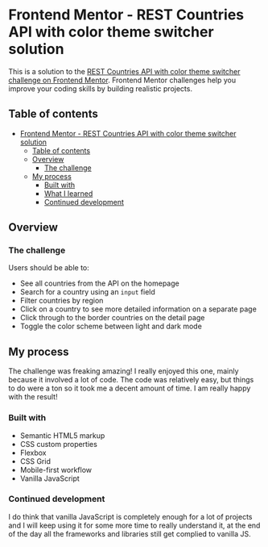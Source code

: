 # Frontend Mentor - REST Countries API with color theme switcher solution

This is a solution to the [REST Countries API with color theme switcher challenge on Frontend Mentor](https://www.frontendmentor.io/challenges/rest-countries-api-with-color-theme-switcher-5cacc469fec04111f7b848ca). Frontend Mentor challenges help you improve your coding skills by building realistic projects.

## Table of contents

- [Frontend Mentor - REST Countries API with color theme switcher solution](#frontend-mentor---rest-countries-api-with-color-theme-switcher-solution)
  - [Table of contents](#table-of-contents)
  - [Overview](#overview)
    - [The challenge](#the-challenge)
  - [My process](#my-process)
    - [Built with](#built-with)
    - [What I learned](#what-i-learned)
    - [Continued development](#continued-development)

## Overview

### The challenge

Users should be able to:

- See all countries from the API on the homepage
- Search for a country using an `input` field
- Filter countries by region
- Click on a country to see more detailed information on a separate page
- Click through to the border countries on the detail page
- Toggle the color scheme between light and dark mode

## My process

The challenge was freaking amazing! I really enjoyed this one, mainly because it involved a lot of code. The code was relatively easy, but things to do were a ton so it took me a decent amount of time. I am really happy with the result!

### Built with

- Semantic HTML5 markup
- CSS custom properties
- Flexbox
- CSS Grid
- Mobile-first workflow
- Vanilla JavaScript

### Continued development

I do think that vanilla JavaScript is completely enough for a lot of projects and I will keep using it for some more time to really understand it, at the end of the day all the frameworks and libraries still get complied to vanilla JS.

